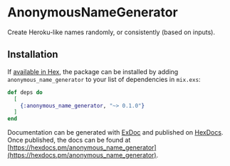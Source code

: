 # AnonymousNameGenerator

Create Heroku-like names randomly, or consistently (based on inputs).

## Installation

If [available in Hex](https://hex.pm/docs/publish), the package can be installed
by adding `anonymous_name_generator` to your list of dependencies in `mix.exs`:

```elixir
def deps do
  [
    {:anonymous_name_generator, "~> 0.1.0"}
  ]
end
```

Documentation can be generated with [ExDoc](https://github.com/elixir-lang/ex_doc)
and published on [HexDocs](https://hexdocs.pm). Once published, the docs can
be found at [https://hexdocs.pm/anonymous_name_generator](https://hexdocs.pm/anonymous_name_generator).

